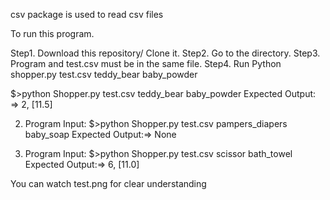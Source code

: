 csv package is used to read csv files

To run this program.

Step1. Download this repository/ Clone it.
Step2. Go to the directory.
Step3. Program and test.csv must be in the same file.
Step4. Run Python shopper.py test.csv teddy_bear baby_powder



$>python Shopper.py test.csv teddy_bear baby_powder
Expected Output: => 2, [11.5]

2) Program Input:
$>python Shopper.py test.csv pampers_diapers baby_soap
Expected Output:=> None

3) Program Input:
$>python Shopper.py test.csv scissor bath_towel
Expected Output:=> 6, [11.0]

You can watch test.png for clear understanding
